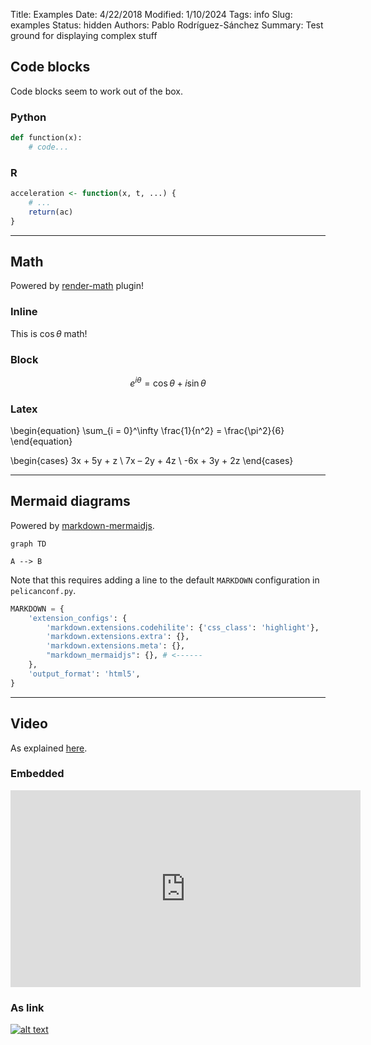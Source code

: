 Title: Examples
Date: 4/22/2018
Modified: 1/10/2024
Tags: info
Slug: examples
Status: hidden
Authors: Pablo Rodríguez-Sánchez
Summary: Test ground for displaying complex stuff

## Code blocks

Code blocks seem to work out of the box.

### Python
```python
def function(x):
    # code...
```


### R
```r
acceleration <- function(x, t, ...) {
    # ...
    return(ac)
}
```

---

## Math

Powered by [render-math](https://github.com/pelican-plugins/render-math) plugin!

### Inline
This is $\cos \theta$ math!

### Block

$$
e^{i\theta} = \cos \theta + i \sin \theta
$$

### Latex
\begin{equation} 
    \sum_{i = 0}^\infty \frac{1}{n^2} = \frac{\pi^2}{6} 
\end{equation}

\begin{cases} 
    3x + 5y + z \\ 
    7x – 2y + 4z \\ 
    -6x + 3y + 2z 
\end{cases}

---

## Mermaid diagrams

Powered by [markdown-mermaidjs](https://github.com/Lee-W/markdown-mermaidjs).

```mermaid
graph TD

A --> B

```

Note that this requires adding a line to the default `MARKDOWN` configuration in `pelicanconf.py`.

```python
MARKDOWN = {
    'extension_configs': {
        'markdown.extensions.codehilite': {'css_class': 'highlight'},
        'markdown.extensions.extra': {},
        'markdown.extensions.meta': {},
        "markdown_mermaidjs": {}, # <------
    },
    'output_format': 'html5',
}
```

---

## Video

As explained [here](https://blog.markdowntools.com/posts/how-to-embed-a-video-in-markdown).

### Embedded
<iframe width="560" height="315" src="https://www.youtube.com/embed/tzxlw14Z8wU" frameborder="0" allow="accelerometer; autoplay; clipboard-write; encrypted-media; gyroscope; picture-in-picture" allowfullscreen></iframe>

### As link
[![alt text](https://img.youtube.com/vi/tzxlw14Z8wU/0.jpg)](https://www.youtube.com/watch?v=tzxlw14Z8wU)
